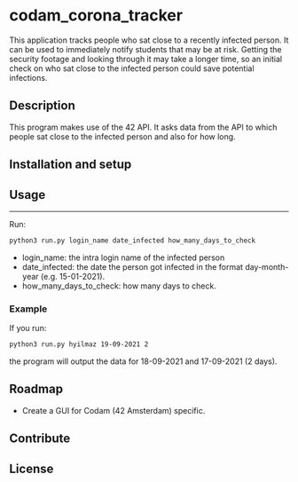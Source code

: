 # codam_corona_tracker

This application tracks people who sat close to a recently infected person. It can be used to immediately notify students that may be at risk.
Getting the security footage and looking through it may take a longer time, so an initial check on who sat close to the infected person could save potential infections.

## Description

This program makes use of the 42 API. It asks data from the API to which people sat close to the infected person and also for how long.

## Installation and setup


## Usage
---

Run:

```sh
python3 run.py login_name date_infected how_many_days_to_check
```

- login_name: the intra login name of the infected person
- date_infected: the date the person got infected in the format day-month-year (e.g. 15-01-2021).
- how_many_days_to_check: how many days to check.

### Example

If you run:

```sh
python3 run.py hyilmaz 19-09-2021 2
```

the program will output the data for 18-09-2021 and 17-09-2021 (2 days).

## Roadmap
- Create a GUI for Codam (42 Amsterdam) specific.

## Contribute


## License
